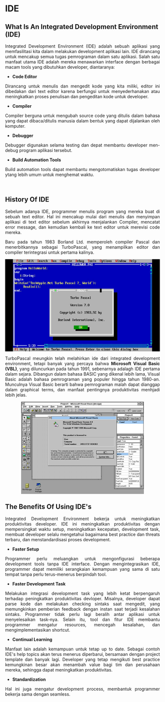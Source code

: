 # IDE

## What Is An Integrated Development Environment (IDE)
<p align="justify">
Integrated Development Environment (IDE) adalah sebuah aplikasi yang memfasilitasi kita dalam melakukan development aplikasi lain. IDE dirancang untuk mencakup semua tugas pemrograman dalam satu aplikasi. Salah satu manfaat utama IDE adalah mereka menawarkan interface dengan berbagai macam tools yang dibutuhkan developer, diantaranya:</p>

- <strong>Code Editor</strong>
<p align="justify">
Dirancang untuk menulis dan mengedit kode yang kita miliki, editor ini dibedakan dari text editor karena berfungsi untuk menyederhanakan atau meningkatkan proses penulisan dan pengeditan kode untuk developer.</p>

- <strong>Compiler</strong>
<p align="justify">
Compiler berguna untuk mengubah source code yang ditulis dalam bahasa yang dapat dibaca/ditulis manusia dalam bentuk yang dapat dijalankan oleh komputer.</p>

- <strong>Debugger</strong>
<p align="justify">
Debugger digunakan selama testing dan depat membantu developer men-debug program aplikasi tersebut.</p>

- <strong>Build Automation Tools</strong>
<p align="justify">
Build automation tools dapat membantu mengotomatiskan tugas developer ytang lebih umum untuk menghemat waktu.</p><br>

## History Of IDE
<p align="justify">
Sebelum adanya IDE, programmer menulis program yang mereka buat di sebuah text editor. Hal ini mencakup mulai dari menulis dan menyimpan aplikasi di text editor sebelum akhirnya menjalankan Compiler, mencatat error message, dan kemudian kembali ke text editor untuk merevisi code mereka.<br>

<p align="justify">
Baru pada tahun 1983 Borland Ltd. memperoleh compiler Pascal dan menerbitkannya sebagai TurboPascal, yang menampilkan editor dan compiler terintegrasi untuk pertama kalinya.<br>

<p align="center">
<img height="300rm" align="center" src="https://github.com/Ouroboros-Tech/modul-pembelajaran/blob/main/image/turbo-pascal.jpg"><br>

<p align="justify">
TurboPascal meungkin telah melahirkan ide dari integrated development environment, tetapi banyak yang percaya bahwa <strong>Microsoft Visual Basic (VBL)</strong>, yang diluncurkan pada tahun 1991, sebenarnya adalagh IDE pertama dalam sejara. Dibangun dalam bahasa BASIC yang dikenal lebih lama, Visual Basic adalah bahasa pemrograman yang populer hingga tahun 1980-an. Munculnya Visual Basic berarti bahwa pemrograman malah dapat dianggap dalam graphical terms, dan manfaat pentingnya produktivitas menhjadi lebih jelas.<br>

<p align="center">
<img height="300rm" align="center" src="https://github.com/Ouroboros-Tech/modul-pembelajaran/blob/main/image/microsoft-basic-4.png"><br>
  
## The Benefits Of Using IDE's
<p align="justify">
Integrated Development Environment bekerja untuk meningkatkan produktivitas developer. IDE ini meningkatkan produktivitas dengan mempersingkat waktu setup, meningkatkan kecepatan, development task, membuat developer selalu mengetahui bagaimana best practice dan threats terbaru, dan menstandardisasi proses development.</p>

- <strong>Faster Setup</strong>
<p align="justify">
Programmer perlu meluangkan untuk mengonfigurasi beberapa development tools tanpa IDE interface. Dengan mengintegrasikan IDE, programmer dapat memiliki serangkaian kemampuan yang sama di satu tempat tanpa perlu terus-menerus berpindah tool.</p>

- <strong>Faster Development Task</strong>
<p align="justify">
Melakukan integrasi development task yang lebih ketat berpengaruh terhadap peningkatkan produktivitas devloper. Misalnya, developer dapat parse kode dan melakukan checking sintaks saat mengedit, yang memungkinkan pemberian feedback dengan instan saat terjadi kesalahan sintaks. Programmer tidak perlu lagi beralih antar aplikasi untuk menyelesaikan task-nya. Selain itu, tool dan fitur IDE membantu programmer mengatur resources, mencegah kesalahan, dan mengimplementasikan shortcut.</p>

- <strong>Continual Learning</strong>
<p align="justify">
Manfaat lain adalah kemampuan untuk tetap up to date. Sebagai contoh IDE's help topics akan terus menerus diperbarui, bersamaan dengan project template dan banyak lagi. Developer yang tetap mengikuti best practice kemungkinan besar akan menambah value bagi tim dan perusahaan mereka, sehingga dapat meningkatkan produktivitas.</p>

- <strong>Standardization</strong>
<p align="justify">
Hal ini juga mengatur development process, membantuk programmer bekerja sama dengan seamless.</p><br>
